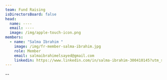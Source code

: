 ```yaml
---
team: Fund Raising
isDirectorsBoard: false
head:
  name: ----
  email: ----
  image: /img/apple-touch-icon.png
members:
  - name: "Salma Ibrahim "
    image: /img/fr-member-salma-ibrahim.jpg
    role: Member
    email: salmaibrahimelsayed@gmail.com
    linkedin: https://www.linkedin.com/in/salma-ibrahim-300410145?utm_source=share&utm_campaign=share_via&utm_content=profile&utm_medium=ios_app
---
```

\-﻿-